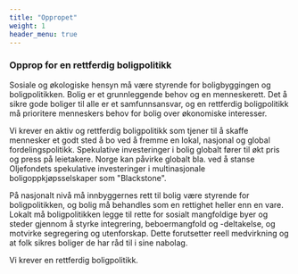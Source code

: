```yaml
---
title: "Oppropet"
weight: 1
header_menu: true
---
```

### Opprop for en rettferdig boligpolitikk 

Sosiale og økologiske hensyn må være styrende for boligbyggingen og boligpolitikken. Bolig er et grunnleggende behov og en menneskerett. Det å sikre gode boliger til alle er et samfunnsansvar, og en rettferdig boligpolitikk må prioritere menneskers behov for bolig over økonomiske interesser.

Vi krever en aktiv og rettferdig boligpolitikk som tjener til å skaffe mennesker et godt sted å bo ved å fremme en lokal, nasjonal og global fordelingspolitikk. Spekulative investeringer i bolig globalt fører til økt pris og press på leietakere. Norge kan påvirke globalt bla. ved å stanse Oljefondets spekulative investeringer i multinasjonale boligoppkjøpsselskaper som "Blackstone".

På nasjonalt nivå må innbyggernes rett til bolig være styrende for boligpolitikken, og bolig må behandles som en rettighet heller enn en vare. Lokalt må boligpolitikken legge til rette for sosialt mangfoldige byer og steder gjennom å styrke integrering, beboermangfold og -deltakelse, og motvirke segregering og utenforskap. Dette forutsetter reell medvirkning og at folk sikres boliger de har råd til i sine nabolag.

Vi krever en rettferdig boligpolitikk.
